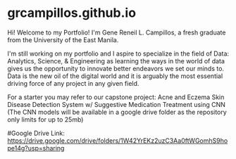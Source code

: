 # grcampillos.github.io

Hi! Welcome to my Portfolio! 
I'm Gene Reneil L. Campillos, a fresh graduate from the University of the East Manila.

I'm still working on my portfolio and I aspire to specialize in the field of Data: Analytics, Science, & Engineering
as learning the ways in the world of data gives us the opportunity to innovate better endeavors we set our minds to. 
Data is the new oil of the digital world and it is arguably the most essential 
driving force of any project in any given field. 

For a starter you may refer to our capstone project: 
Acne and Eczema Skin Disease Detection System w/ Suggestive Medication Treatment using CNN
(The CNN models will be available in a google drive folder as the repository only limits for up to 25mb)

#Google Drive Link: https://drive.google.com/drive/folders/1W42YrEKz2uzC3Aa0ftWGomhS9hope14g?usp=sharing




